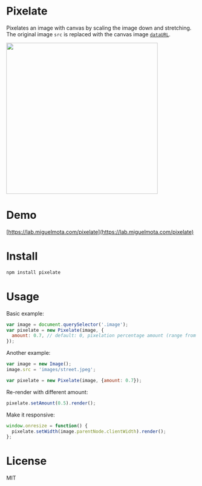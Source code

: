 # Pixelate

Pixelates an image with canvas by scaling the image down and stretching. The original image `src` is replaced with the canvas image [`dataURL`](https://developer.mozilla.org/en-US/docs/Web/API/HTMLCanvasElement.toDataURL).

<img src="https://raw.githubusercontent.com/miguelmota/pixelate/master/screenshot.gif" width="400" />

# Demo

[https://lab.miguelmota.com/pixelate](https://lab.miguelmota.com/pixelate)

# Install

```bash
npm install pixelate
```

# Usage

Basic example:

```javascript
var image = document.querySelector('.image');
var pixelate = new Pixelate(image, {
  amount: 0.7, // default: 0, pixelation percentage amount (range from 0 to 1)
});
```

Another example:

```javascript
var image = new Image();
image.src = 'images/street.jpeg';

var pixelate = new Pixelate(image, {amount: 0.7});
```

Re-render with different amount:

```javascript
pixelate.setAmount(0.5).render();
```

Make it responsive:

```javascript
window.onresize = function() {
  pixelate.setWidth(image.parentNode.clientWidth).render();
};
```

# License

MIT
